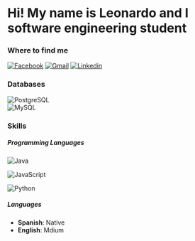 # Hi! My name is Leonardo and I software engineering student

### Where to find me

<a href="https://www.facebook.com/profile.php?id=100002627595507">![Facebook](https://img.shields.io/badge/Facebook-lightgrey?style=for-the-badge&logo=facebook)<a>
<a href="mailto:leonardo.m2349@gmail.com">![Gmail](https://img.shields.io/badge/Gmail-lightgrey?style=for-the-badge&logo=gmail)<a>
<a href="www.linkedin.com/in/leonardo-daniel-montiel-martinez-96276620a">![Linkedin](https://img.shields.io/badge/Linkedin-lightgrey?style=for-the-badge&logo=linkedin)<a><br>

### Databases
![PostgreSQL](https://img.shields.io/badge/PostgresSQL-3152A3?style=for-the-badge&logo=postgresql)  
![MySQL](https://img.shields.io/badge/MySQL-B20404?style=for-the-badge&logo=mysql)<br> 
  
### Skills

<h5>Programming Languages</h5>

![Java](https://img.shields.io/badge/Java-Medium-D02323?style=for-the-badge&logo=java)<br>

![JavaScript](https://img.shields.io/badge/Javascript-Basic-yellow?style=for-the-badge&logo=javascript)<br>
  
![Python](https://img.shields.io/badge/Python-basic-blue?style=for-the-badge&logo=python)<br>
 
 
  <h5>Languages</h5>
  
  <ul>
    <li><b>Spanish</b>: Native</li>
    <li><b>English</b>: Mdium</li>
  </ul>
